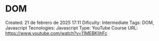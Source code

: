 # DOM

Created: 21 de febrero de 2025 17:11
Dificulty: Intermediate
Tags: DOM, Javascript
Tecnologies: Javascript
Type: YouTube Course
URL: https://www.youtube.com/watch?v=11MEBKljhFc